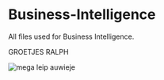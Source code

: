 # Business-Intelligence
All files used for Business Intelligence.

GROETJES RALPH


![mega leip auwieje](http://waste-insight.nl/wp-content/uploads/2016/09/Business-intelligence-BI-waste-dashboards-managementrapportages-datacloud-AFAS-PieterBas-Automatisering-Waste-Insigt.jpg)
